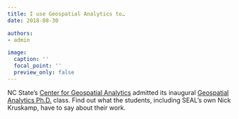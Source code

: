 ```yaml
---
title: I use Geospatial Analytics to…
date: 2018-08-30

authors:
- admin

image:
  caption: ''
  focal_point: ''
  preview_only: false
---
```


NC State’s [Center for Geospatial Analytics](https://cnr.ncsu.edu/geospatial/) admitted its inaugural [Geospatial Analytics Ph.D.](https://cnr.ncsu.edu/geospatial/academics/phd-in-geospatial-analytics/) class. Find out what the students, including SEAL’s own Nick Kruskamp, have to say about their work.
